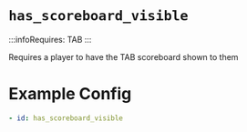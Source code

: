 # `has_scoreboard_visible`
:::infoRequires:
TAB
:::

Requires a player to have the TAB scoreboard shown to them
# Example Config
```yaml
- id: has_scoreboard_visible
```
